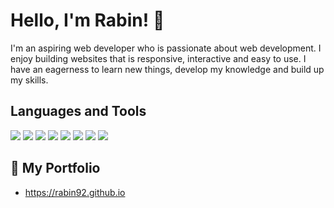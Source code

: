# Hello, I'm Rabin! :wave:

I'm an aspiring web developer who is passionate about web development. 
I enjoy building websites that is responsive, interactive and easy to use. I have an eagerness to learn new things, develop my knowledge and build up my skills.  

## Languages and Tools 

![](https://img.shields.io/badge/Language%20-HTML-orange?logo=HTML5)
![](https://img.shields.io/badge/Language%20-CSS-blue?logo=CSS3)
![](https://img.shields.io/badge/Language%20-JavaScript-yellow?logo=JavaScript)
![](https://img.shields.io/badge/Library%20-jQuery-blue?logo=jQuery)
![](https://img.shields.io/badge/Language%20-Sass-ff69b4?logo=Sass)
![](https://img.shields.io/badge/Code%20-VScode-blue?logo=Visual-Studio-Code)
![](https://img.shields.io/badge/Tools%20-Git-orange?logo=Git)
![](https://img.shields.io/badge/Shell%20-Bash-lightgrey?logo=GNU-Bash)


## :open_file_folder: My Portfolio 

* https://rabin92.github.io

